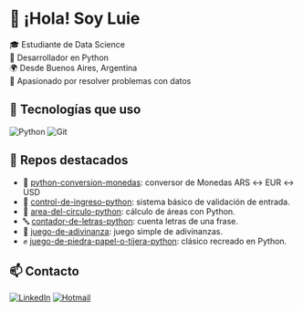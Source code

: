 # 👋 ¡Hola! Soy Luie

🎓 Estudiante de Data Science  
🐍 Desarrollador en Python  
🌍 Desde Buenos Aires, Argentina  
🚀 Apasionado por resolver problemas con datos

## 🧰 Tecnologías que uso

![Python](https://img.shields.io/badge/Python-3776AB?style=flat&logo=python&logoColor=white)
![Git](https://img.shields.io/badge/Git-F05032?style=flat&logo=git&logoColor=white)

## 📌 Repos destacados

- 💱 [python-conversion-monedas](https://github.com/luisbotteri/python-conversion-monedas): conversor de Monedas ARS ↔ EUR ↔ USD  
- 🔐 [control-de-ingreso-python](https://github.com/luisbotteri/python-control-ingreso): sistema básico de validación de entrada.
- 🧮 [area-del-circulo-python](https://github.com/luisbotteri/python-area-circulo): cálculo de áreas con Python.
- 🔤 [contador-de-letras-python](https://github.com/luisbotteri/python-contador-letras): cuenta letras de una frase.
- 🎲 [juego-de-adivinanza](https://github.com/luisbotteri/python-juego-adivinanza): juego simple de adivinanzas.
- ✊ [juego-de-piedra-papel-o-tijera-python](https://github.com/luisbotteri/python-juego-ppt): clásico recreado en Python.


## 📫 Contacto

[![LinkedIn](https://img.shields.io/badge/LinkedIn-blue?style=flat&logo=linkedin&logoColor=white)](https://www.linkedin.com/in/luisbotteri/)
[![Hotmail](https://img.shields.io/badge/hotmail-grey?style=flat&logo=gmail&logoColor=white)](mailto:luisbotteri30@hotmail.com)

